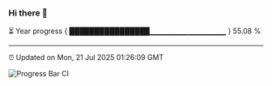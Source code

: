 ### Hi there 👋

⏳ Year progress { ████████████████▁▁▁▁▁▁▁▁▁▁▁▁▁▁ } 55.08 %

---

⏰ Updated on Mon, 21 Jul 2025 01:26:09 GMT

![Progress Bar CI](https://github.com/liununu/liununu/workflows/Progress%20Bar%20CI/badge.svg)
